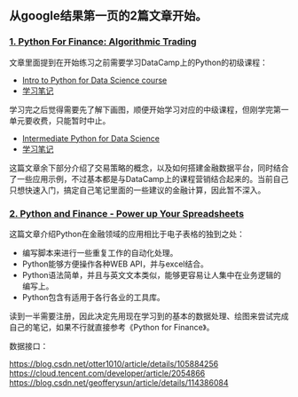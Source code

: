 ## 从google结果第一页的2篇文章开始。

### [1. Python For Finance: Algorithmic Trading](https://www.datacamp.com/community/tutorials/finance-python-trading)

文章里面提到在开始练习之前需要学习DataCamp上的Python的初级课程：

- [Intro to Python for Data Science course](https://www.datacamp.com/courses/intro-to-python-for-data-science)
- [学习笔记](Intro_to_Python_for_Data_Science_course/README.md)

学习完之后觉得需要先了解下画图，顺便开始学习对应的中级课程，但刚学完第一单元要收费，只能暂时中止。

- [Intermediate Python for Data Science](https://campus.datacamp.com/courses/intermediate-python-for-data-science/)
- [学习笔记](Intermediate_Python_for_Data_Science/README.md)

这篇文章余下部分介绍了交易策略的概念，以及如何搭建金融数据平台，同时结合了一些应用示例，不过基本都是与DataCamp上的课程营销结合起来的。当前自己只想快速入门，搞定自己笔记里面的一些建议的金融计算，因此暂不深入。


### [2. Python and Finance - Power up Your Spreadsheets](https://www.toptal.com/finance/financial-modeling/python-and-finance)

这篇文章介绍Python在金融领域的应用相比于电子表格的独到之处：

- 编写脚本来进行一些重复工作的自动化处理。
- Python能够方便操作各种WEB API，并与excel结合。
- Python语法简单，并且与英文文本类似，能够更容易让人集中在业务逻辑的编写上。
- Python包含有适用于各行各业的工具库。

读到一半需要注册，因此决定先用现在学习到的基本的数据处理、绘图来尝试完成自己的笔记，如果不行就直接参考《Python for Finance》。



数据接口：

https://blog.csdn.net/otter1010/article/details/105884256
https://cloud.tencent.com/developer/article/2054866
https://blog.csdn.net/geofferysun/article/details/114386084